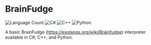 # BrainFudge
![Language Count](https://img.shields.io/github/languages/count/winggar/BrainFudge?style=for-the-badge)
![C#](https://img.shields.io/badge/c%23-%23239120.svg?style=for-the-badge&logo=c-sharp&logoColor=white)
![C++](https://img.shields.io/badge/c++-%2300599C.svg?style=for-the-badge&logo=c%2B%2B&logoColor=white)
![Python](https://img.shields.io/badge/python-3670A0?style=for-the-badge&logo=python&logoColor=ffdd54)


A basic BrainFudge (https://esolangs.org/wiki/Brainfudge) interpreter available in C#, C++, and Python.
